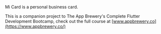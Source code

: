 Mi Card is a personal business card. 

This is a companion project to The App Brewery's Complete Flutter Development Bootcamp, check out the full course at [www.appbrewery.co](https://www.appbrewery.co/)
